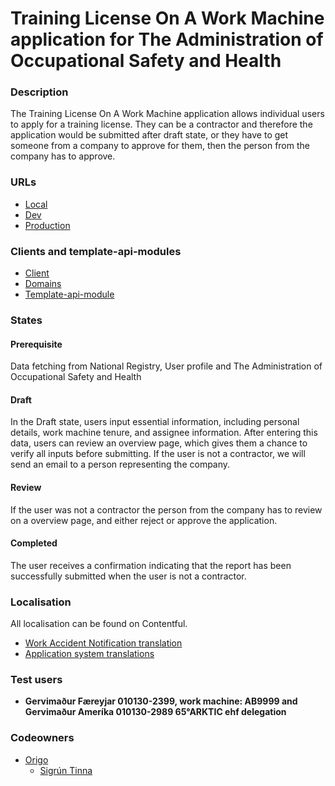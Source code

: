 # Training License On A Work Machine application for The Administration of Occupational Safety and Health

### Description

The Training License On A Work Machine application allows individual users to apply for a training license. They can be a contractor and therefore the application would be submitted after draft state, or they have to get someone from a company to approve for them, then the person from the company has to approve.

### URLs

- [Local](http://localhost:4242/umsoknir/kennslurettindi-a-vinnuvel)
- [Dev](https://beta.dev01.devland.is/umsoknir/kennslurettindi-a-vinnuvel)
- [Production](https://island.is/umsoknir/kennslurettindi-a-vinnuvel)

### Clients and template-api-modules

- [Client](https://github.com/island-is/island.is/blob/main/libs/clients/work-machines/src/lib/workMachines.service.ts)
- [Domains]('https://github.com/island-is/island.is/blob/main/libs/api/domains/work-machines/src/lib/workMachines.service.ts')
- [Template-api-module]('https://github.com/island-is/island.is/blob/main/libs/application/template-api-modules/src/lib/modules/templates/aosh/training-license-on-a-work-machine/training-license-on-a-work-machine.service.ts')

### States

#### Prerequisite

Data fetching from National Registry, User profile and The Administration of Occupational Safety and Health

#### Draft

In the Draft state, users input essential information, including personal details, work machine tenure, and assignee information. After entering this data, users can review an overview page, which gives them a chance to verify all inputs before submitting. If the user is not a contractor, we will send an email to a person representing the company.

#### Review

If the user was not a contractor the person from the company has to review on a overview page, and either reject or approve the application.

#### Completed

The user receives a confirmation indicating that the report has been successfully submitted when the user is not a contractor.

### Localisation

All localisation can be found on Contentful.

- [Work Accident Notification translation]('https://app.contentful.com/spaces/8k0h54kbe6bj/entries/aosh.tlwm.application')
- [Application system translations](https://app.contentful.com/spaces/8k0h54kbe6bj/entries/application.system)

### Test users

- **Gervimaður Færeyjar 010130-2399, work machine: AB9999 and Gervimaður Ameríka 010130-2989 65°ARKTIC ehf delegation**

### Codeowners

- [Origo]('https://github.com/orgs/island-is/teams/origo')
  - [Sigrún Tinna]('https://github.com/sigruntg')
